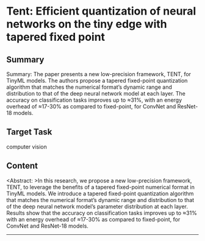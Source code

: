 # Tent: Efficient quantization of neural networks on the tiny edge with tapered fixed point

## Summary

Summary: The paper presents a new low-precision framework, TENT, for TinyML models. The authors propose a tapered fixed-point quantization algorithm that matches the numerical format’s dynamic range and distribution to that of the deep neural network model at each layer. The accuracy on classification tasks improves up to ≈31%, with an energy overhead of ≈17-30% as compared to fixed-point, for ConvNet and ResNet-18 models.


## Target Task

computer vision

## Content

<Abstract: >In this research, we propose a new low-precision framework, TENT, to leverage the benefits of a tapered fixed-point numerical format in TinyML models. We introduce a tapered fixed-point quantization algorithm that matches the numerical format’s dynamic range and distribution to that of the deep neural network model’s parameter distribution at each layer. Results show that the accuracy on classification tasks improves up to ≈31% with an energy overhead of ≈17-30% as compared to fixed-point, for ConvNet and ResNet-18 models.



---

